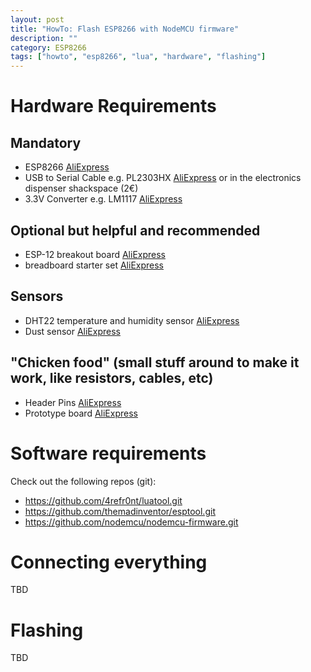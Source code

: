 ```yaml
---
layout: post
title: "HowTo: Flash ESP8266 with NodeMCU firmware"
description: ""
category: ESP8266 
tags: ["howto", "esp8266", "lua", "hardware", "flashing"]
---
```


# Hardware Requirements

## Mandatory
* ESP8266 [AliExpress](http://www.aliexpress.com/item/2015-New-Version-ESP-12E-ESP8266-ESP-12E-Wireless-Serial-WiFi-Module-Authenticity-Lua-RC-Toy/32361670651.html)
* USB to Serial Cable e.g. PL2303HX
  [AliExpress](http://www.aliexpress.com/item/1m-USB-To-RS232-TTL-UART-PL2303HX-Auto-Converter-USB-to-COM-Cable-Adapter-Module/2044773402.html) or in the electronics dispenser shackspace (2€)
* 3.3V Converter e.g. LM1117
  [AliExpress](http://www.aliexpress.com/item/Free-Shipping-10pcs-LM1117T-LM1117-Low-Dropout-Voltage-Regulator-3-3V/668796323.html)

## Optional but helpful and recommended
* ESP-12 breakout board
  [AliExpress](http://www.aliexpress.com/item/10pcs-ESP8266-serial-WIFI-module-adapter-plate-Applies-to-ESP-07-ESP-08-ESP-12/32277240271.html)
* breadboard starter set [AliExpress](http://www.aliexpress.com/item/MB102-Power-Supply-Module-3-3V-5V-MB102-Breadboard-830-Point-Jumper-cables/32259571737.html)

## Sensors
* DHT22 temperature and humidity sensor
  [AliExpress](http://www.aliexpress.com/item/1pcs-DHT22-digital-temperature-and-humidity-sensor-Temperature-and-humidity-module-AM2302-replace-SHT11-SHT15/1956275791.html)
* Dust sensor
  [AliExpress](http://www.aliexpress.com/item/SHINYEI-dust-sensor-PPD42NS-PPD4NS-PPD42NJ-dust-sensor-with-cable/32305336628.html)

## "Chicken food" (small stuff around to make it work, like resistors, cables, etc)
* Header Pins
  [AliExpress](http://www.aliexpress.com/item/Hot-Sale10pcs-40-Pin-1x40-Single-Row-Male-2-54-Breakable-Pin-Header-Connector-Strip-for/32254389928.html)
* Prototype board
  [AliExpress](http://www.aliexpress.com/item/15Pcs-Baklite-Copper-Plated-Prototype-PCB-Board-Veroboard-7cmx5cm/32305273104.html)


# Software requirements

Check out the following repos (git):
* https://github.com/4refr0nt/luatool.git
* https://github.com/themadinventor/esptool.git
* https://github.com/nodemcu/nodemcu-firmware.git

# Connecting everything

TBD

# Flashing

TBD
